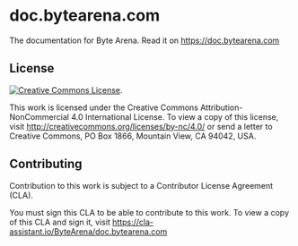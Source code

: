 # doc.bytearena.com

The documentation for Byte Arena. Read it on https://doc.bytearena.com

## License

<a rel="license" href="http://creativecommons.org/licenses/by-nc/4.0/"><img alt="Creative Commons License" style="border-width:0" src="https://i.creativecommons.org/l/by-nc/4.0/88x31.png" /></a>.

This work is licensed under the Creative Commons Attribution-NonCommercial 4.0 International License. To view a copy of this license, visit http://creativecommons.org/licenses/by-nc/4.0/ or send a letter to Creative Commons, PO Box 1866, Mountain View, CA 94042, USA.

## Contributing

Contribution to this work is subject to a Contributor License Agreement (CLA).

You must sign this CLA to be able to contribute to this work. To view a copy of this CLA and sign it, visit https://cla-assistant.io/ByteArena/doc.bytearena.com